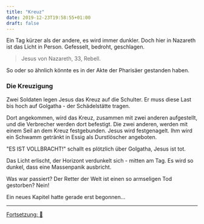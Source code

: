 ```yaml
---
title: "Kreuz"
date: 2019-12-23T19:58:55+01:00
draft: false
---
```

Ein Tag kürzer als der andere, es wird immer dunkler.
Doch hier in Nazareth ist das Licht in Person. Gefesselt, bedroht, geschlagen.

> Jesus von Nazareth, 33, Rebell.

So oder so ähnlich könnte es in der Akte der Pharisäer gestanden haben.

### Die Kreuzigung
Zwei Soldaten legen Jesus das Kreuz auf die Schulter.
Er muss diese Last bis hoch auf Golgatha - der Schädelstätte tragen.

Dort angekommen, wird das Kreuz, zusammen mit zwei anderen aufgestellt, und die Verbrecher werden dort befestigt.
Die zwei anderen, werden mit einem Seil an dem Kreuz festgebunden.
Jesus wird festgenagelt.
Ihm wird ein Schwamm getränkt in Essig als Durstlöscher angeboten.

"ES IST VOLLBRACHT!" schallt es plötzlich über Golgatha, Jesus ist tot.

Das Licht erlischt, der Horizont verdunkelt sich - mitten am Tag.
Es wird so dunkel, dass eine Massenpanik ausbricht.

Was war passiert? Der Retter der Welt ist einen so armseligen Tod gestorben? Nein!

Ein neues Kapitel hatte gerade erst begonnen...

---
[Fortsetzung: 🐣](https://bibelblog.github.io/posts/leben/)


